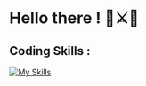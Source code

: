 # Hello there ! 🥋⚔️🌌

## Coding Skills : 

[![My Skills](https://skillicons.dev/icons?i=js,html,css,nextjs)](https://skillicons.dev)

